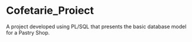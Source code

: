 # Cofetarie_Proiect
A project developed using PL/SQL that presents the basic database model for a Pastry Shop.
